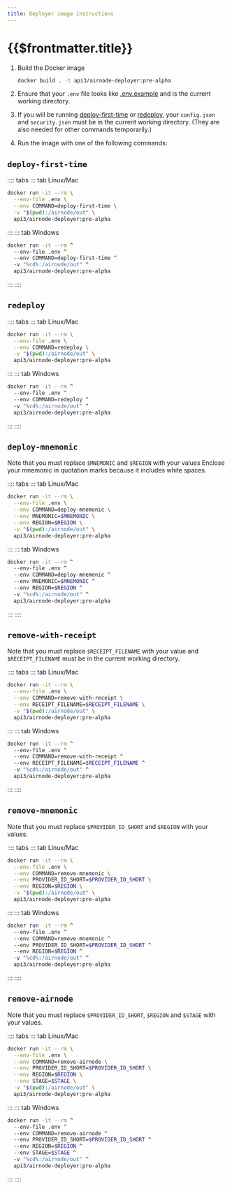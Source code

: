 ```yaml
---
title: Deployer image instructions
---
```


# {{$frontmatter.title}}
<VersionWarning/>
<TocHeader />
<TOC class="table-of-contents" :include-level="[2,3]" />

1. Build the Docker image
    ```sh
    docker build . -t api3/airnode-deployer:pre-alpha
    ```

2. Ensure that your `.env` file looks like [.env.example](https://github.com/api3dao/airnode/blob/pre-alpha/packages/deployer/.env.example) and is the current working directory.

3. If you will be running [deploy-first-time](deployer-image.md#deploy-first-time) or [redeploy](deployer-image.md#redeploy), your `config.json` and `security.json` must be in the current working directory.
(They are also needed for other commands temporarily.)

4. Run the image with one of the following commands:

## `deploy-first-time`

:::: tabs
::: tab Linux/Mac
  ```sh
  docker run -it --rm \
    --env-file .env \
    --env COMMAND=deploy-first-time \
    -v "$(pwd):/airnode/out" \
    api3/airnode-deployer:pre-alpha
  ```
:::
::: tab Windows
  ```sh
  docker run -it --rm ^
    --env-file .env ^
    --env COMMAND=deploy-first-time ^
    -v "%cd%:/airnode/out" ^
    api3/airnode-deployer:pre-alpha
  ```
:::
::::

## `redeploy`

:::: tabs
::: tab Linux/Mac
  ```sh
  docker run -it --rm \
    --env-file .env \
    --env COMMAND=redeploy \
    -v "$(pwd):/airnode/out" \
    api3/airnode-deployer:pre-alpha
  ```
:::
::: tab Windows
  ```sh
  docker run -it --rm ^
    --env-file .env ^
    --env COMMAND=redeploy ^
    -v "%cd%:/airnode/out" ^
    api3/airnode-deployer:pre-alpha
  ```
:::
::::

## `deploy-mnemonic`

Note that you must replace `$MNEMONIC` and `$REGION` with your values Enclose your mnemonic in quotation marks because it includes white spaces.

:::: tabs
::: tab Linux/Mac
  ```sh
  docker run -it --rm \
    --env-file .env \
    --env COMMAND=deploy-mnemonic \
    --env MNEMONIC=$MNEMONIC \
    --env REGION=$REGION \
    -v "$(pwd):/airnode/out" \
    api3/airnode-deployer:pre-alpha
  ```
:::
::: tab Windows
  ```sh
  docker run -it --rm ^
    --env-file .env ^
    --env COMMAND=deploy-mnemonic ^
    --env MNEMONIC=$MNEMONIC ^
    --env REGION=$REGION ^
    -v "%cd%:/airnode/out" ^
    api3/airnode-deployer:pre-alpha
  ```
:::
::::

## `remove-with-receipt`

Note that you must replace `$RECEIPT_FILENAME` with your value and `$RECEIPT_FILENAME` must be in the current working directory.

:::: tabs
::: tab Linux/Mac
  ```sh
  docker run -it --rm \
    --env-file .env \
    --env COMMAND=remove-with-receipt \
    --env RECEIPT_FILENAME=$RECEIPT_FILENAME \
    -v "$(pwd):/airnode/out" \
    api3/airnode-deployer:pre-alpha
  ```
:::
::: tab Windows
  ```sh
  docker run -it --rm ^
    --env-file .env ^
    --env COMMAND=remove-with-receipt ^
    --env RECEIPT_FILENAME=$RECEIPT_FILENAME ^
    -v "%cd%:/airnode/out" ^
    api3/airnode-deployer:pre-alpha
  ```
:::
::::

## `remove-mnemonic`

Note that you must replace `$PROVIDER_ID_SHORT` and `$REGION` with your values.

:::: tabs
::: tab Linux/Mac
  ```sh
  docker run -it --rm \
    --env-file .env \
    --env COMMAND=remove-mnemonic \
    --env PROVIDER_ID_SHORT=$PROVIDER_ID_SHORT \
    --env REGION=$REGION \
    -v "$(pwd):/airnode/out" \
    api3/airnode-deployer:pre-alpha
  ```
:::
::: tab Windows
  ```sh
  docker run -it --rm ^
    --env-file .env ^
    --env COMMAND=remove-mnemonic ^
    --env PROVIDER_ID_SHORT=$PROVIDER_ID_SHORT ^
    --env REGION=$REGION ^
    -v "%cd%:/airnode/out" ^
    api3/airnode-deployer:pre-alpha
  ```
:::
::::

## `remove-airnode`

Note that you must replace `$PROVIDER_ID_SHORT`, `$REGION` and `$STAGE` with your values.

:::: tabs
::: tab Linux/Mac
  ```sh
  docker run -it --rm \
    --env-file .env \
    --env COMMAND=remove-airnode \
    --env PROVIDER_ID_SHORT=$PROVIDER_ID_SHORT \
    --env REGION=$REGION \
    --env STAGE=$STAGE \
    -v "$(pwd):/airnode/out" \
    api3/airnode-deployer:pre-alpha
  ```
:::
::: tab Windows
  ```sh
  docker run -it --rm ^
    --env-file .env ^
    --env COMMAND=remove-airnode ^
    --env PROVIDER_ID_SHORT=$PROVIDER_ID_SHORT ^
    --env REGION=$REGION ^
    --env STAGE=$STAGE ^
    -v "%cd%:/airnode/out" ^
    api3/airnode-deployer:pre-alpha
  ```
:::
::::
